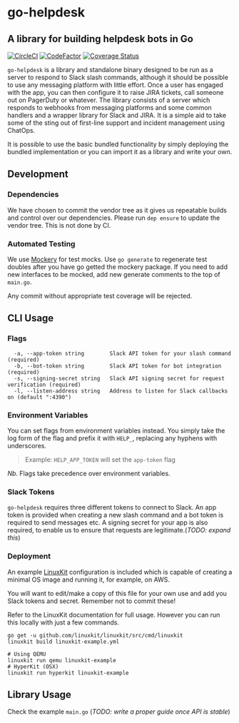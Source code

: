 # go-helpdesk

## A library for building helpdesk bots in Go

[![CircleCI](https://circleci.com/gh/skybet/go-helpdesk/tree/master.svg?style=svg)](https://circleci.com/gh/skybet/go-helpdesk/tree/master) [![CodeFactor](https://www.codefactor.io/repository/github/skybet/go-helpdesk/badge)](https://www.codefactor.io/repository/github/skybet/go-helpdesk) [![Coverage Status](https://coveralls.io/repos/github/skybet/go-helpdesk/badge.svg?branch=master&&service=github)](https://coveralls.io/github/skybet/go-helpdesk?branch=master&&service=github)

`go-helpdesk` is a library and standalone binary designed to be run as a server to respond to Slack slash commands, although it should be possible to use any messaging platform with little effort. Once a user has engaged with the app, you can then configure it to raise JIRA tickets, call someone out on PagerDuty or whatever. The library consists of a server which responds to webhooks from messaging platforms and some common handlers and a wrapper library for Slack and JIRA. It is a simple aid to take some of the sting out of first-line support and incident management using ChatOps.

It is possible to use the basic bundled functionality by simply deploying the bundled implementation or you can import it as a library and write your own.

## Development

### Dependencies

We have chosen to commit the vendor tree as it gives us repeatable builds and control over our dependencies. Please run `dep ensure` to update the vendor tree. This is not done by CI.

### Automated Testing

We use [Mockery](https://github.com/vektra/mockery) for test mocks. Use `go generate` to regenerate test doubles after you have go getted the mockery package. If you need to add new interfaces to be mocked, add new generate comments to the top of `main.go`.

Any commit without appropriate test coverage will be rejected.

## CLI Usage

### Flags

```
  -a, --app-token string        Slack API token for your slash command (required)
  -b, --bot-token string        Slack API token for bot integration (required)
  -s, --signing-secret string   Slack API signing secret for request verification (required)
  -l, --listen-address string   Address to listen for Slack callbacks on (default ":4390")
```

### Environment Variables

You can set flags from environment variables instead. You simply take the log form of the flag and prefix it with `HELP_`, replacing any hyphens with underscores. 

> Example: `HELP_APP_TOKEN` will set the `app-token` flag

_Nb._ Flags take precedence over environment variables.

### Slack Tokens

`go-helpdesk` requires three different tokens to connect to Slack. An app token is provided when creating a new slash command and a bot token is required to send messages etc. A signing secret for your app is also required, to enable us to ensure that requests are legitimate.(_TODO: expand this_)

### Deployment

An example [LinuxKit](https://github.com/linuxkit/linuxkit) configuration is included which is capable of creating a minimal OS image and running it, for example, on AWS.

You will want to edit/make a copy of this file for your own use and add you Slack tokens and secret. Remember not to commit these!

Refer to the LinuxKit documentation for full usage. However you can run this locally with just a few commands.

```
go get -u github.com/linuxkit/linuxkit/src/cmd/linuxkit
linuxkit build linuxkit-example.yml

# Using QEMU
linuxkit run qemu linuxkit-example
# HyperKit (OSX)
linuxkit run hyperkit linuxkit-example
```

## Library Usage

Check the example `main.go` (_TODO: write a proper guide once API is stable_)
